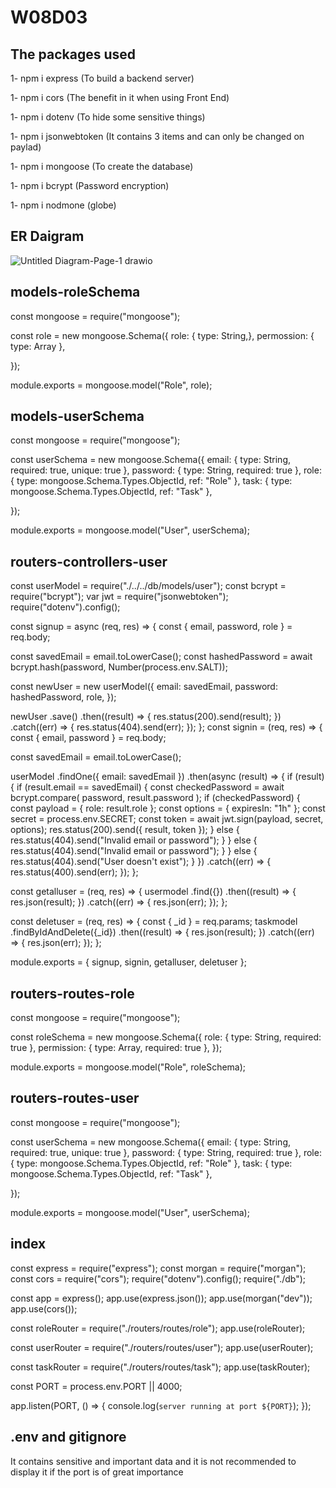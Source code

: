 # W08D03


## The packages used
1- npm i express (To build a backend server)

1- npm i cors (The benefit in it when using Front End)

1- npm i dotenv (To hide some sensitive things)

1- npm i jsonwebtoken (It contains 3 items and can only be changed on paylad)

1- npm i mongoose (To create the database)

1- npm i bcrypt (Password encryption)

1- npm i nodmone (globe)

## ER Daigram

![Untitled Diagram-Page-1 drawio](https://user-images.githubusercontent.com/92248175/145342602-1c900010-e0a8-4bf5-b248-74f665af8fb7.png)

## models-roleSchema
const mongoose = require("mongoose");

const role = new mongoose.Schema({ role: { type: String,}, permossion: { type: Array },

});

module.exports = mongoose.model("Role", role);

## models-userSchema
const mongoose = require("mongoose");

const userSchema = new mongoose.Schema({
  email: { type: String, required: true, unique: true },
  password: { type: String, required: true },
  role: { type: mongoose.Schema.Types.ObjectId, ref: "Role" },
  task: { type: mongoose.Schema.Types.ObjectId, ref: "Task" },

});

module.exports = mongoose.model("User", userSchema);

## routers-controllers-user

  const userModel = require("./../../db/models/user");
const bcrypt = require("bcrypt");
var jwt = require("jsonwebtoken");
require("dotenv").config();

const signup = async (req, res) => {
  const { email, password, role } = req.body;

  const savedEmail = email.toLowerCase();
  const hashedPassword = await bcrypt.hash(password, Number(process.env.SALT));

  const newUser = new userModel({
    email: savedEmail,
    password: hashedPassword,
    role,
  });

  newUser
    .save()
    .then((result) => {
      res.status(200).send(result);
    })
    .catch((err) => {
      res.status(404).send(err);
    });
};
const signin = (req, res) => {
  const { email, password } = req.body;

  const savedEmail = email.toLowerCase();

  userModel
    .findOne({ email: savedEmail })
    .then(async (result) => {
      if (result) {
        if (result.email == savedEmail) {
          const checkedPassword = await bcrypt.compare(
            password,
            result.password
          );
          if (checkedPassword) {
            const payload = { role: result.role };
            const options = { expiresIn: "1h" };
            const secret = process.env.SECRET;
            const token = await jwt.sign(payload, secret, options);
            res.status(200).send({ result, token });
          } else {
            res.status(404).send("Invalid email or password");
          }
        } else {
          res.status(404).send("Invalid email or password");
        }
      } else {
        res.status(404).send("User doesn't exist");
      }
    })
    .catch((err) => {
      res.status(400).send(err);
    });
};

const getalluser = (req, res) => {
  usermodel
  .find({})
  .then((result) => {
    res.json(result);
  })
  .catch((err) => {
    res.json(err);
  });
};

const deletuser = (req, res) => {
  const { _id } = req.params;
  taskmodel
  .findByIdAndDelete({_id})
  .then((result) => {
    res.json(result);
  })
  .catch((err) => {
    res.json(err);
  });
};

module.exports = { signup, signin, getalluser, deletuser };


## routers-routes-role
const mongoose = require("mongoose");

const roleSchema = new mongoose.Schema({
  role: { type: String, required: true },
  permission: { type: Array, required: true },
});

module.exports = mongoose.model("Role", roleSchema);

## routers-routes-user
const mongoose = require("mongoose");

const userSchema = new mongoose.Schema({
  email: { type: String, required: true, unique: true },
  password: { type: String, required: true },
  role: { type: mongoose.Schema.Types.ObjectId, ref: "Role" },
  task: { type: mongoose.Schema.Types.ObjectId, ref: "Task" },

});

module.exports = mongoose.model("User", userSchema);

 ## index
const express = require("express");
const morgan = require("morgan");
const cors = require("cors");
require("dotenv").config();
require("./db");

const app = express();
app.use(express.json());
app.use(morgan("dev"));
app.use(cors());

const roleRouter = require("./routers/routes/role");
app.use(roleRouter);

const userRouter = require("./routers/routes/user");
app.use(userRouter);

const taskRouter = require("./routers/routes/task");
app.use(taskRouter);

const PORT = process.env.PORT || 4000;

app.listen(PORT, () => {
  console.log(`server running at port ${PORT}`);
});

## .env and gitignore
It contains sensitive and important data and it is not recommended to display it if the port is of great importance
